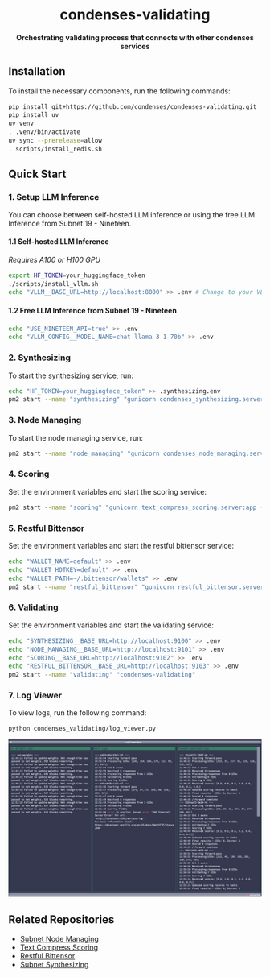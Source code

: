 <br /><br />
<div align="center">
  <h1 align="center">condenses-validating</h1>
  <h4 align="center"> Orchestrating validating process that connects with other condenses services</div>

## Installation

To install the necessary components, run the following commands:

```bash
pip install git+https://github.com/condenses/condenses-validating.git
pip install uv
uv venv
. .venv/bin/activate
uv sync --prerelease=allow
. scripts/install_redis.sh
```

## Quick Start

### 1. Setup LLM Inference

You can choose between self-hosted LLM inference or using the free LLM Inference from Subnet 19 - Nineteen.

#### 1.1 Self-hosted LLM Inference

*Requires A100 or H100 GPU*

```bash
export HF_TOKEN=your_huggingface_token
./scripts/install_vllm.sh
echo "VLLM__BASE_URL=http://localhost:8000" >> .env # Change to your VLLM server address, default is localhost:8000 if you serve vllm on the same machine
```

#### 1.2 Free LLM Inference from Subnet 19 - Nineteen

```bash
echo "USE_NINETEEN_API=true" >> .env
echo "VLLM_CONFIG__MODEL_NAME=chat-llama-3-1-70b" >> .env
```

### 2. Synthesizing

To start the synthesizing service, run:

```bash
echo "HF_TOKEN=your_huggingface_token" >> .synthesizing.env
pm2 start --name "synthesizing" "gunicorn condenses_synthesizing.server:app --worker-class uvicorn.workers.UvicornWorker --bind 127.0.0.1:9100"
```

### 3. Node Managing

To start the node managing service, run:

```bash
pm2 start --name "node_managing" "gunicorn condenses_node_managing.server:app --worker-class uvicorn.workers.UvicornWorker --bind 127.0.0.1:9101"
```

### 4. Scoring

Set the environment variables and start the scoring service:

```bash
pm2 start --name "scoring" "gunicorn text_compress_scoring.server:app --worker-class uvicorn.workers.UvicornWorker --bind 127.0.0.1:9102"
```

### 5. Restful Bittensor

Set the environment variables and start the restful bittensor service:

```bash
echo "WALLET_NAME=default" >> .env
echo "WALLET_HOTKEY=default" >> .env
echo "WALLET_PATH=~/.bittensor/wallets" >> .env
pm2 start --name "restful_bittensor" "gunicorn restful_bittensor.server:app --worker-class uvicorn.workers.UvicornWorker --bind 127.0.0.1:9103"
```

### 6. Validating

Set the environment variables and start the validating service:

```bash
echo "SYNTHESIZING__BASE_URL=http://localhost:9100" >> .env
echo "NODE_MANAGING__BASE_URL=http://localhost:9101" >> .env
echo "SCORING__BASE_URL=http://localhost:9102" >> .env
echo "RESTFUL_BITTENSOR__BASE_URL=http://localhost:9103" >> .env
pm2 start --name "validating" "condenses-validating"
```

### 7. Log Viewer

To view logs, run the following command:

```bash
python condenses_validating/log_viewer.py
```

![log-viewer](assets/log-viewer.png)

## Related Repositories

- [Subnet Node Managing](https://github.com/condenses/subnet-node-managing)
- [Text Compress Scoring](https://github.com/condenses/text-compress-scoring)
- [Restful Bittensor](https://github.com/condenses/restful-bittensor)
- [Subnet Synthesizing](https://github.com/condenses/subnet-synthesizing)
